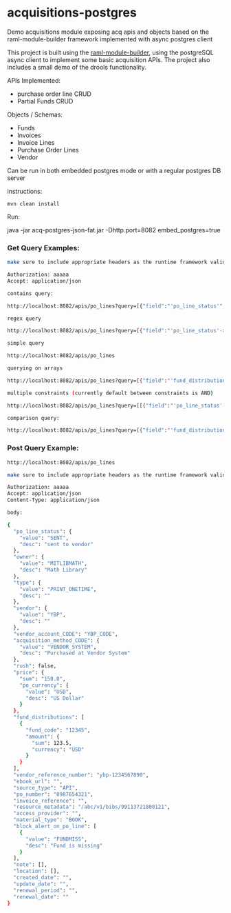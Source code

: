 # acquisitions-postgres
Demo acquisitions module exposing acq apis and objects based on the raml-module-builder framework implemented with async postgres client

This project is built using the [raml-module-builder](https://github.com/folio-org/raml-module-builder), using the postgreSQL async client to implement some basic acquisition APIs. The project also includes a small demo of the drools functionality.

APIs Implemented: 

 - purchase order line CRUD
 - Partial Funds CRUD

Objects / Schemas:

 - Funds 
 - Invoices 
 - Invoice Lines 
 - Purchase Order Lines 
 - Vendor

Can be run in both embedded postgres mode or with a regular postgres DB server 

instructions:

`mvn clean install`

Run:

java -jar acq-postgres-json-fat.jar -Dhttp.port=8082 embed_postgres=true

### Get Query Examples:

```sh
make sure to include appropriate headers as the runtime framework validates them

Authorization: aaaaa
Accept: application/json

contains query:

http://localhost:8082/apis/po_lines?query=[{"field":"'po_line_status'","value":{     "value": "SENT", "desc": "sent to vendor"},"op":"@>"}]

regex query

http://localhost:8082/apis/po_lines?query=[{"field":"'po_line_status'->>'value'","value":"fa(l|t)se","op":"SIMILAR TO"}, {"op":"NOT"}]

simple query

http://localhost:8082/apis/po_lines

querying on arrays

http://localhost:8082/apis/po_lines?query=[{"field":"'fund_distributions'->[]->'amount'->>'sum'","value":120,"op":">"}]

multiple constraints (currently default between constraints is AND)

http://localhost:8082/apis/po_lines?query=[[{"field":"'po_line_status'->>'value'","value":"SENT","op":"like"},{"field":"'owner'->>'value'","value":"MITLIBMATH","op":"="},{"op":"AND"}],[{"field":"'po_line_status'->>'value'","value":"SENT","op":"like"}],[{"field":"'rush'","value":"false","op":"="}], [{"field":"'po_line_status'->>'value'","value":"SENT","op":"like"},{"field":"'type'->>'value'","value":"PRINT_ONETIME","op":"="}, {"op":"OR"}]]

comparison query:

http://localhost:8082/apis/po_lines?query=[{"field":"'fund_distributions'->'amount'->>'sum'","value":120,"op":">"}]
```


### Post Query Example:

```sh
http://localhost:8082/apis/po_lines

make sure to include appropriate headers as the runtime framework validates them

Authorization: aaaaa
Accept: application/json
Content-Type: application/json

body:

{
  "po_line_status": {
    "value": "SENT",
    "desc": "sent to vendor"
  },
  "owner": {
    "value": "MITLIBMATH",
    "desc": "Math Library"
  },
  "type": {
    "value": "PRINT_ONETIME",
    "desc": ""
  },
  "vendor": {
    "value": "YBP",
    "desc": ""
  },
  "vendor_account_CODE": "YBP_CODE",
  "acquisition_method_CODE": {
    "value": "VENDOR_SYSTEM",
    "desc": "Purchased at Vendor System"
  },
  "rush": false,
  "price": {
    "sum": "150.0",
    "po_currency": {
      "value": "USD",
      "desc": "US Dollar"
    }
  },
  "fund_distributions": [
    {
      "fund_code": "12345",
      "amount": {
        "sum": 123.5,
        "currency": "USD"
      }
    }
  ],
  "vendor_reference_number": "ybp-1234567890",
  "ebook_url": "",
  "source_type": "API",
  "po_number": "0987654321",
  "invoice_reference": "",
  "resource_metadata": "/abc/v1/bibs/99113721800121",
  "access_provider": "",
  "material_type": "BOOK",
  "block_alert_on_po_line": [
    {
      "value": "FUNDMISS",
      "desc": "Fund is missing"
    }
  ],
  "note": [],
  "location": [],
  "created_date": "",
  "update_date": "",
  "renewal_period": "",
  "renewal_date": ""
}
```
